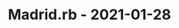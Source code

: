 ---
layout: post
title: Madrid.rb - 2021-01-28
datetime: 2021-01-28 19:30:00.000000000 +01:00
name: Madrid.rb
external_url: https://www.madridrb.com/events/enero-2021-ruby-gui-apps-647
year_month: 2021-01
---
